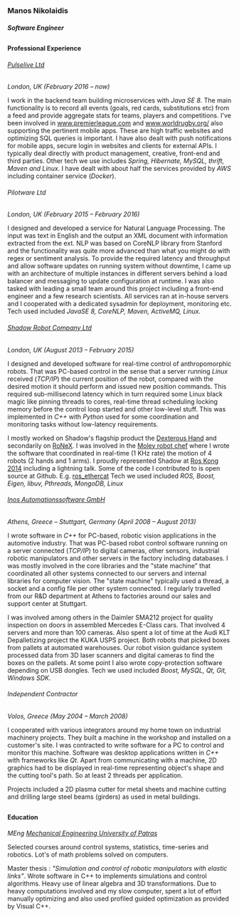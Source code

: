 ### Manos Nikolaidis
##### Software Engineer
##
#### Professional Experience

###### [Pulselive Ltd](http://pulselive.com/)
*London, UK (February 2016 – now)*


I work in the backend team building microservices with *Java SE 8*. The main functionality is to record all
events (goals, red cards, substitutions etc) from a feed and provide aggregate stats for teams,
players and competitions. I've been involved in www.premierleague.com and www.worldrugby.org/ also
supporting the pertinent mobile apps. These are high traffic websites and optimizing SQL queries is
important. I have also dealt with push notifications for mobile apps,
secure login in websites and clients for external APIs. I typically deal directly with product
management, creative, front-end and third parties.
Other tech we use includes *Spring, Hibernate, MySQL, thrift, Maven and Linux*. I have dealt with about
half the services provided by *AWS* including container service (*Docker*).


###### Pilotware Ltd
*London, UK (February 2015 – February 2016)*

I designed and developed a service for Natural Language Processing. The input was text in English and
the output an XML document with information extracted from the ext. NLP was based on CoreNLP library
from Stanford and the functionality was quite more advanced than what you might do with regex or sentiment analysis.
To provide the required latency and throughput and allow software updates on running system without downtime,
I came up with an architecture of multiple instances in different servers behind a load balancer and messaging to update
configuration at runtime. I was also tasked with leading a small team around this project including a
front-end engineer and a few research scientists. All services ran at in-house servers and I cooperated
with a dedicated sysadmin for deployment, monitoring etc.
Tech used included *JavaSE 8, CoreNLP, Maven, ActiveMQ, Linux.*


###### [Shadow Robot Company Ltd](https://www.shadowrobot.com)
*London, UK (August 2013 – February 2015)*

I designed and developed software for real-time control of anthropomorphic robots.
That was PC-based control in the sense that a server running *Linux* received (*TCP/IP*) the current position of the robot,
compared with the desired motion it should perform and issued new position commands. This required
sub-millisecond latency which in turn required some Linux black magic like pinning threads to cores,
real-time thread scheduling locking memory before the control loop started and other low-level stuff.
This was implemented in *C++* with *Python* used for some coordination and monitoring tasks without low-latency requirements.

I mostly worked on Shadow's flagship product the [Dexterous Hand](www.shadowrobot.com/products/dexterous-hand)
and secondarily on [RoNeX](https://www.shadowrobot.com/ronex-available-for-pre-order/).
I was involved in the [Moley robot chef](www.bbc.co.uk/news/science-environment-32282131) where I wrote the software that
coordinated in real-time (1 KHz rate) the motion of 4 robots (2 hands and 1 arms). I proudly represented
Shadow at [Ros Kong 2014](https://events.osrfoundation.org/ros-kong-2014/) including a lightning talk.
Some of the code I contributed to is open source at Github. E.g. [ros_ethercat](https://github.com/shadow-robot/ros_ethercat)
Tech we used included *ROS, Boost, Eigen, libuv, Pthreads, MongoDB, Linux*

###### [Inos Automationssoftware GmbH](http://www.inos-automation.de/index.php/en/)
*Athens, Greece – Stuttgart, Germany (April 2008 – August 2013)*

I wrote software in *C++* for PC-based, robotic vision applications in the automotive industry.
That was PC-based robot control software running on a server connected (*TCP/IP*) to digital cameras,
other sensors, industrial robotic manipulators and other servers in the factory including databases.
I was mostly involved in the core libraries and the "state machine" that coordinated all other
systems connected to our servers and internal libraries for computer vision. The "state machine"
typically used a thread, a socket and a config file per other system connected.
I regularly travelled from our R&D department at Athens to factories around our sales and support center at Stuttgart.

I was involved among others in the Daimler SMA212 project for quality inspection on doors in assembled
Mercedes E-Class cars. That involved 4 servers and more than 100 cameras. Also spent a lot of time
at the Audi KLT Depalletizing project the KUKA USPS project. Both robots that picked boxes from pallets
at automated warehouses. Our robot vision guidance system processed data from 3D laser scanners and
digital cameras to find the boxes on the pallets. At some point I also wrote copy-protection software
depending on USB dongles.
Tech we used included *Boost, MySQL, Qt, Git, Windows SDK*.


###### Independent Contractor
*Volos, Greece (May 2004 – March 2008)*

I cooperated with various integrators around my home town on industrial machinery projects.
They built a machine in the workshop and installed on a customer's site. I was contracted to write
software for a PC to control and monitor this machine. Software was desktop applications
written in *C++* with frameworks like *Qt*. Apart from communicating with a machine, 2D graphics
had to be displayed in real-time representing object's shape and the cutting tool's path. So at least
2 threads per application.

Projects included a 2D plasma cutter for metal sheets and machine cutting and drilling large steel beams
(girders) as used in metal buildings.

##
#### Education
*MEng [Mechanical Engineering University of Patras](http://www.mead.upatras.gr/lang_en/)*


Selected courses around control systems, statistics, time-series and robotics. Lot's of math problems
solved on computers.

Master thesis : *"Simulation and control of robotic manipulators with elastic links"*. Wrote software
in C++ to implements simulations and control algorithms. Heavy use of linear algebra and 3D transformations.
Due to heavy computations involved and my slow computer, spent a lot of effort manually optimizing and
also used profiled guided optimization as provided by Visual C++.
